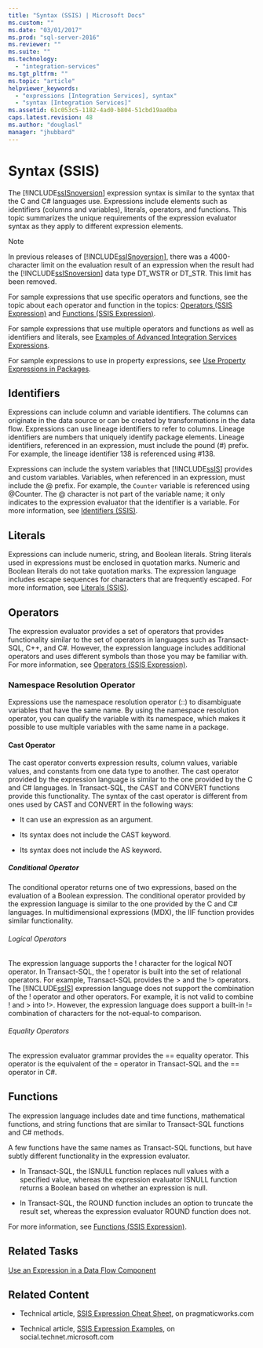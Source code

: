 ```yaml
---
title: "Syntax (SSIS) | Microsoft Docs"
ms.custom: ""
ms.date: "03/01/2017"
ms.prod: "sql-server-2016"
ms.reviewer: ""
ms.suite: ""
ms.technology: 
  - "integration-services"
ms.tgt_pltfrm: ""
ms.topic: "article"
helpviewer_keywords: 
  - "expressions [Integration Services], syntax"
  - "syntax [Integration Services]"
ms.assetid: 61c053c5-1182-4ad0-b804-51cbd19aa0ba
caps.latest.revision: 48
ms.author: "douglasl"
manager: "jhubbard"
---
```

# Syntax (SSIS)
  The [!INCLUDE[ssISnoversion](../../advanced-analytics/r-services/includes/ssisnoversion-md.md)] expression syntax is similar to the syntax that the C and C# languages use. Expressions include elements such as identifiers (columns and variables), literals, operators, and functions. This topic summarizes the unique requirements of the expression evaluator syntax as they apply to different expression elements.  
  
> [!NOTE]  
>  In previous releases of [!INCLUDE[ssISnoversion](../../advanced-analytics/r-services/includes/ssisnoversion-md.md)], there was a 4000-character limit on the evaluation result of an expression when the result had the [!INCLUDE[ssISnoversion](../../advanced-analytics/r-services/includes/ssisnoversion-md.md)] data type DT_WSTR or DT_STR. This limit has been removed.  
  
 For sample expressions that use specific operators and functions, see the topic about each operator and function in the topics: [Operators &#40;SSIS Expression&#41;](../../integration-services/expressions/operators-ssis-expression.md) and [Functions &#40;SSIS Expression&#41;](../../integration-services/expressions/functions-ssis-expression.md).  
  
 For sample expressions that use multiple operators and functions as well as identifiers and literals, see [Examples of Advanced Integration Services Expressions](../../integration-services/expressions/examples-of-advanced-integration-services-expressions.md).  
  
 For sample expressions to use in property expressions, see [Use Property Expressions in Packages](../../integration-services/expressions/use-property-expressions-in-packages.md).  
  
## Identifiers  
 Expressions can include column and variable identifiers. The columns can originate in the data source or can be created by transformations in the data flow. Expressions can use lineage identifiers to refer to columns. Lineage identifiers are numbers that uniquely identify package elements. Lineage identifiers, referenced in an expression, must include the pound (#) prefix. For example, the lineage identifier 138 is referenced using #138.  
  
 Expressions can include the system variables that [!INCLUDE[ssIS](../../analysis-services/instances/includes/ssis-md.md)] provides and custom variables. Variables, when referenced in an expression, must include the @ prefix. For example, the `Counter` variable is referenced using @Counter. The @ character is not part of the variable name; it only indicates to the expression evaluator that the identifier is a variable. For more information, see [Identifiers &#40;SSIS&#41;](../../integration-services/expressions/identifiers-ssis.md).  
  
## Literals  
 Expressions can include numeric, string, and Boolean literals. String literals used in expressions must be enclosed in quotation marks. Numeric and Boolean literals do not take quotation marks. The expression language includes escape sequences for characters that are frequently escaped. For more information, see [Literals &#40;SSIS&#41;](../../integration-services/expressions/numeric-string-and-boolean-literals.md).  
  
## Operators  
 The expression evaluator provides a set of operators that provides functionality similar to the set of operators in languages such as Transact-SQL, C++, and C#. However, the expression language includes additional operators and uses different symbols than those you may be familiar with. For more information, see [Operators &#40;SSIS Expression&#41;](../../integration-services/expressions/operators-ssis-expression.md).  
  
### Namespace Resolution Operator  
 Expressions use the namespace resolution operator (::) to disambiguate variables that have the same name. By using the namespace resolution operator, you can qualify the variable with its namespace, which makes it possible to use multiple variables with the same name in a package.  
  
#### Cast Operator  
 The cast operator converts expression results, column values, variable values, and constants from one data type to another. The cast operator provided by the expression language is similar to the one provided by the C and C# languages. In Transact-SQL, the CAST and CONVERT functions provide this functionality. The syntax of the cast operator is different from ones used by CAST and CONVERT in the following ways:  
  
-   It can use an expression as an argument.  
  
-   Its syntax does not include the CAST keyword.  
  
-   Its syntax does not include the AS keyword.  
  
##### Conditional Operator  
 The conditional operator returns one of two expressions, based on the evaluation of a Boolean expression. The conditional operator provided by the expression language is similar to the one provided by the C and C# languages. In multidimensional expressions (MDX), the IIF function provides similar functionality.  
  
###### Logical Operators  
 The expression language supports the ! character for the logical NOT operator. In Transact-SQL, the ! operator is built into the set of relational operators. For example, Transact-SQL provides the > and the !> operators. The [!INCLUDE[ssIS](../../analysis-services/instances/includes/ssis-md.md)] expression language does not support the combination of the ! operator and other operators. For example, it is not valid to combine ! and > into !>. However, the expression language does support a built-in != combination of characters for the not-equal-to comparison.  
  
###### Equality Operators  
 The expression evaluator grammar provides the == equality operator. This operator is the equivalent of the = operator in Transact-SQL and the == operator in C#.  
  
## Functions  
 The expression language includes date and time functions, mathematical functions, and string functions that are similar to Transact-SQL functions and C# methods.  
  
 A few functions have the same names as Transact-SQL functions, but have subtly different functionality in the expression evaluator.  
  
-   In Transact-SQL, the ISNULL function replaces null values with a specified value, whereas the expression evaluator ISNULL function returns a Boolean based on whether an expression is null.  
  
-   In Transact-SQL, the ROUND function includes an option to truncate the result set, whereas the expression evaluator ROUND function does not.  
  
 For more information, see [Functions &#40;SSIS Expression&#41;](../../integration-services/expressions/functions-ssis-expression.md).  
  
## Related Tasks  
 [Use an Expression in a Data Flow Component](http://msdn.microsoft.com/library/9181b998-d24a-41fb-bb3c-14eee34f910d)  
  
## Related Content  
  
-   Technical article, [SSIS Expression Cheat Sheet](http://go.microsoft.com/fwlink/?LinkId=746575), on pragmaticworks.com  
  
-   Technical article, [SSIS Expression Examples](http://go.microsoft.com/fwlink/?LinkId=220761), on social.technet.microsoft.com  
  
  